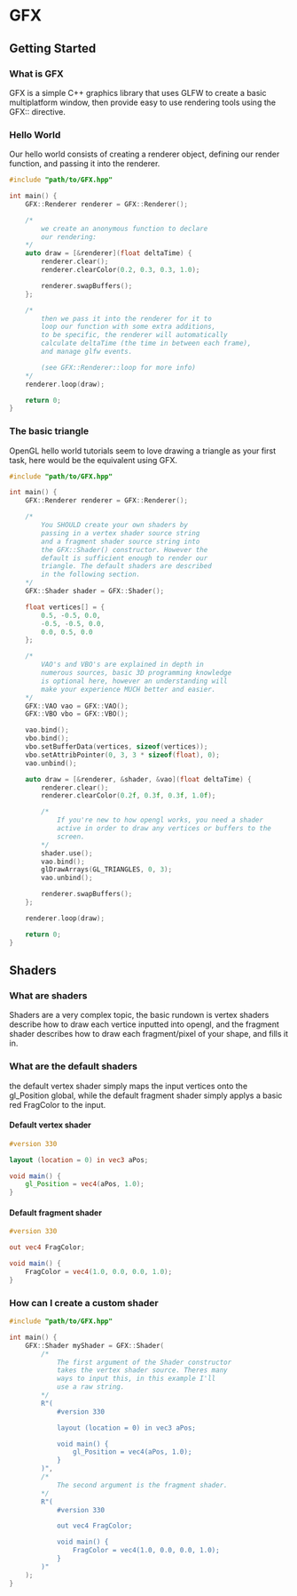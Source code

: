 # GFX
## Getting Started
### What is GFX
GFX is a simple C++ graphics library that uses GLFW to create a basic multiplatform window, then provide easy to use rendering tools using the GFX:: directive.
### Hello World
Our hello world consists of creating a renderer object, defining our render function, and passing it into the renderer.
```c++
#include "path/to/GFX.hpp"

int main() {
    GFX::Renderer renderer = GFX::Renderer();

    /*
        we create an anonymous function to declare
        our rendering:
    */
    auto draw = [&renderer](float deltaTime) {
        renderer.clear();
        renderer.clearColor(0.2, 0.3, 0.3, 1.0);

        renderer.swapBuffers();
    };

    /*
        then we pass it into the renderer for it to 
        loop our function with some extra additions,
        to be specific, the renderer will automatically
        calculate deltaTime (the time in between each frame),
        and manage glfw events. 

        (see GFX::Renderer::loop for more info)
    */
    renderer.loop(draw);

    return 0;
}
```
### The basic triangle
OpenGL hello world tutorials seem to love drawing a triangle as your first task, here would be the equivalent using GFX.
```c++
#include "path/to/GFX.hpp"

int main() {
    GFX::Renderer renderer = GFX::Renderer();

    /*
        You SHOULD create your own shaders by 
        passing in a vertex shader source string
        and a fragment shader source string into
        the GFX::Shader() constructor. However the
        default is sufficient enough to render our 
        triangle. The default shaders are described 
        in the following section.
    */
    GFX::Shader shader = GFX::Shader();

    float vertices[] = {
        0.5, -0.5, 0.0,
        -0.5, -0.5, 0.0,
        0.0, 0.5, 0.0
    };

    /*
        VAO's and VBO's are explained in depth in
        numerous sources, basic 3D programming knowledge
        is optional here, however an understanding will
        make your experience MUCH better and easier.
    */
    GFX::VAO vao = GFX::VAO();
    GFX::VBO vbo = GFX::VBO();

    vao.bind();
    vbo.bind();
    vbo.setBufferData(vertices, sizeof(vertices));
    vbo.setAttribPointer(0, 3, 3 * sizeof(float), 0);
    vao.unbind();

    auto draw = [&renderer, &shader, &vao](float deltaTime) {
        renderer.clear();
        renderer.clearColor(0.2f, 0.3f, 0.3f, 1.0f);

        /*
            If you're new to how opengl works, you need a shader
            active in order to draw any vertices or buffers to the
            screen.
        */
        shader.use();
        vao.bind();
        glDrawArrays(GL_TRIANGLES, 0, 3);
        vao.unbind();

        renderer.swapBuffers();
    };

    renderer.loop(draw);

    return 0;
}
```
## Shaders
### What are shaders
Shaders are a very complex topic, the basic rundown is vertex shaders describe how to draw each vertice inputted into opengl, and the fragment shader describes how to draw each fragment/pixel of your shape, and fills it in.
### What are the default shaders
the default vertex shader simply maps the input vertices onto the gl_Position global, while the default fragment shader simply applys a basic red FragColor to the input.  
#### Default vertex shader
```glsl
#version 330

layout (location = 0) in vec3 aPos;

void main() {
    gl_Position = vec4(aPos, 1.0);
}
```
#### Default fragment shader
```glsl
#version 330

out vec4 FragColor;

void main() {
    FragColor = vec4(1.0, 0.0, 0.0, 1.0);
}
```
### How can I create a custom shader
```c++
#include "path/to/GFX.hpp"

int main() {
    GFX::Shader myShader = GFX::Shader(
        /* 
            The first argument of the Shader constructor
            takes the vertex shader source. Theres many
            ways to input this, in this example I'll
            use a raw string.
        */
        R"(
            #version 330

            layout (location = 0) in vec3 aPos;

            void main() {
                gl_Position = vec4(aPos, 1.0);
            }
        )",
        /*
            The second argument is the fragment shader.
        */
        R"(
            #version 330

            out vec4 FragColor;

            void main() {
                FragColor = vec4(1.0, 0.0, 0.0, 1.0);
            }
        )"
    );
}
```
